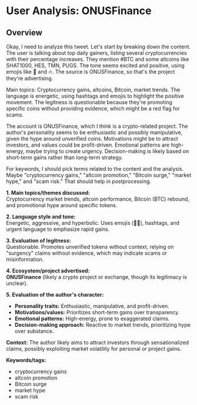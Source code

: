 # User Analysis: ONUSFinance

## Overview

<think>
Okay, I need to analyze this tweet. Let's start by breaking down the content. The user is talking about top daily gainers, listing several cryptocurrencies with their percentage increases. They mention #BTC and some altcoins like SHAT1000, HES, TMN, PUGS. The tone seems excited and positive, using emojis like 🚀 and 🔥. The source is ONUSFinance, so that's the project they're advertising.

Main topics: Cryptocurrency gains, altcoins, Bitcoin, market trends. The language is energetic, using hashtags and emojis to highlight the positive movement. The legitness is questionable because they're promoting specific coins without providing evidence, which might be a red flag for scams.

The account is ONUSFinance, which I think is a crypto-related project. The author's personality seems to be enthusiastic and possibly manipulative, given the hype around unverified coins. Motivations might be to attract investors, and values could be profit-driven. Emotional patterns are high-energy, maybe trying to create urgency. Decision-making is likely based on short-term gains rather than long-term strategy.

For keywords, I should pick terms related to the content and the analysis. Maybe "cryptocurrency gains," "altcoin promotion," "Bitcoin surge," "market hype," and "scam risk." That should help in postprocessing.
</think>

**1. Main topics/themes discussed:**  
Cryptocurrency market trends, altcoin performance, Bitcoin (BTC) rebound, and promotional hype around specific tokens.  

**2. Language style and tone:**  
Energetic, aggressive, and hyperbolic. Uses emojis (🚀🔥), hashtags, and urgent language to emphasize rapid gains.  

**3. Evaluation of legitness:**  
Questionable. Promotes unverified tokens without context, relying on "surgency" claims without evidence, which may indicate scams or misinformation.  

**4. Ecosystem/project advertised:**  
**ONUSFinance** (likely a crypto project or exchange, though its legitimacy is unclear).  

**5. Evaluation of the author's character:**  
- **Personality traits:** Enthusiastic, manipulative, and profit-driven.  
- **Motivations/values:** Prioritizes short-term gains over transparency.  
- **Emotional patterns:** High-energy, prone to exaggerated claims.  
- **Decision-making approach:** Reactive to market trends, prioritizing hype over substance.  

**Context:** The author likely aims to attract investors through sensationalized claims, possibly exploiting market volatility for personal or project gains.  

**Keywords/tags:**  
- cryptocurrency gains  
- altcoin promotion  
- Bitcoin surge  
- market hype  
- scam risk